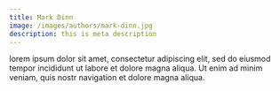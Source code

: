 ```yaml
---
title: Mark Dinn
image: /images/authors/mark-dinn.jpg
description: this is meta description
---
```


lorem ipsum dolor sit amet, consectetur adipiscing elit, sed do eiusmod tempor incididunt ut labore et dolore magna aliqua. Ut enim ad minim veniam, quis nostr navigation et dolore magna aliqua.
